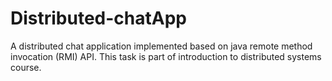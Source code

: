 # Distributed-chatApp
A distributed chat application implemented based on java remote method invocation (RMI) API. This task is part of introduction to distributed systems course.
